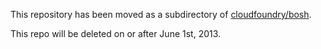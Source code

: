 This repository has been moved as a subdirectory of [cloudfoundry/bosh](https://github.com/cloudfoundry/bosh/tree/master/bat/spec/assets/bat-release).

This repo will be deleted on or after June 1st, 2013.
